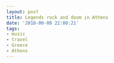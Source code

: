 ```yaml
---
layout: post
title: Legends rock and doom in Athens
date: '2018-00-00 22:00:21'
tags:
- music
- travel
- Greece
- Athens
---
```

